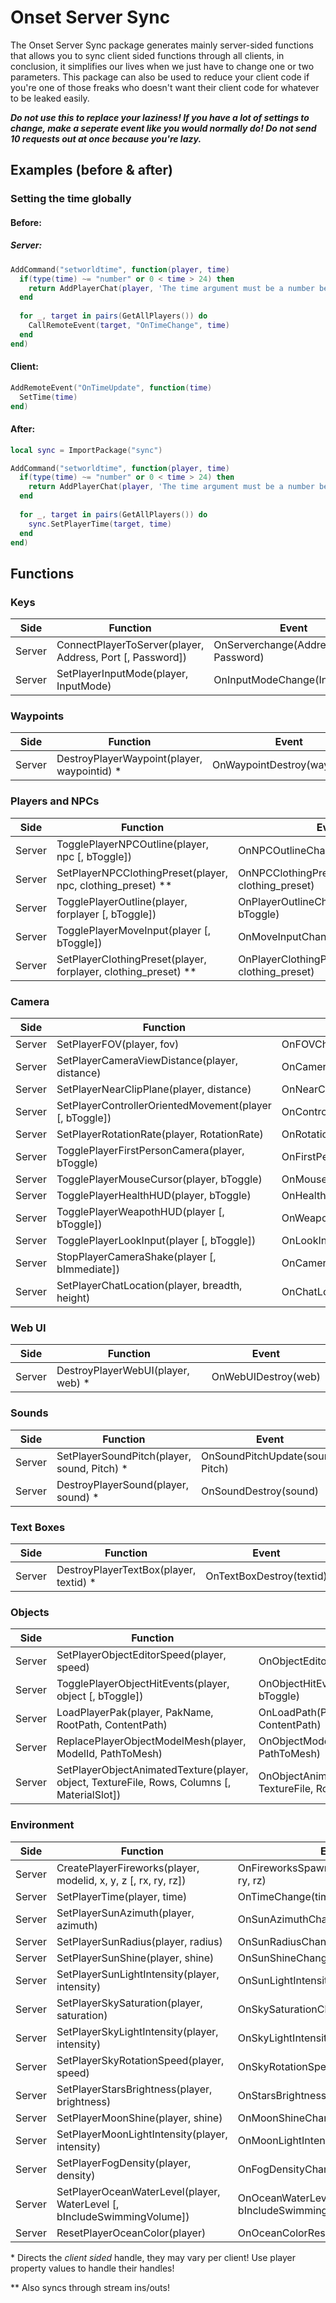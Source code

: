 # Onset Server Sync

The Onset Server Sync package generates mainly server-sided functions that allows you to sync client sided functions through all clients, in conclusion, it simplifies our lives when we just have to change one or two parameters. This package can also be used to reduce your client code if you're one of those freaks who doesn't want their client code for whatever to be leaked easily.

___Do not use this to replace your laziness! If you have a lot of settings to change, make a seperate event like you would normally do! Do not send 10 requests out at once because you're lazy.___

## Examples (before & after)

### Setting the time globally

#### Before:
##### Server:
```lua
AddCommand("setworldtime", function(player, time)
  if(type(time) ~= "number" or 0 < time > 24) then
    return AddPlayerChat(player, 'The time argument must be a number between 0 and 24!')
  end
  
  for _, target in pairs(GetAllPlayers()) do
    CallRemoteEvent(target, "OnTimeChange", time)
  end
end)
```
#### Client:
```lua
AddRemoteEvent("OnTimeUpdate", function(time)
  SetTime(time)
end)
```

#### After:
```lua
local sync = ImportPackage("sync")

AddCommand("setworldtime", function(player, time)
  if(type(time) ~= "number" or 0 < time > 24) then
    return AddPlayerChat(player, 'The time argument must be a number between 0 and 24!')
  end
  
  for _, target in pairs(GetAllPlayers()) do
    sync.SetPlayerTime(target, time)
  end
end)
```

## Functions

### Keys
|Side|Function|Event|
|----|-------|--------|
|Server|ConnectPlayerToServer(player, Address, Port [, Password])|OnServerchange(Address, Port, Password)|
|Server|SetPlayerInputMode(player, InputMode)|OnInputModeChange(InputMode)|

### Waypoints
|Side|Function|Event|
|----|-------|--------|
|Server|DestroyPlayerWaypoint(player, waypointid) \*|OnWaypointDestroy(waypointid)|

### Players and NPCs
|Side|Function|Event|
|----|-------|--------|
|Server|TogglePlayerNPCOutline(player, npc [, bToggle])|OnNPCOutlineChange(npc, bToggle)|
|Server|SetPlayerNPCClothingPreset(player, npc, clothing_preset) \*\*|OnNPCClothingPresetChange(npc, clothing_preset)|
|Server|TogglePlayerOutline(player, forplayer [, bToggle])|OnPlayerOutlineChange(player, bToggle)|
|Server|TogglePlayerMoveInput(player [, bToggle])|OnMoveInputChange(bToggle)|
|Server|SetPlayerClothingPreset(player, forplayer, clothing_preset) \*\*|OnPlayerClothingPresetChange(player, clothing_preset)|

### Camera
|Side|Function|Event|
|----|-------|--------|
|Server|SetPlayerFOV(player, fov)|OnFOVChange(fov)|
|Server|SetPlayerCameraViewDistance(player, distance)|OnCameraViewDistanceChange(distance)|
|Server|SetPlayerNearClipPlane(player, distance)|OnNearClipPlaneChange(distance)|
|Server|SetPlayerControllerOrientedMovement(player [, bToggle])|OnControllerOrientedMovementChange(bToggle)|
|Server|SetPlayerRotationRate(player, RotationRate)|OnRotationRateChange(RotationRate)|
|Server|TogglePlayerFirstPersonCamera(player, bToggle)|OnFirstPersonCameraToggle(bToggle)|
|Server|TogglePlayerMouseCursor(player, bToggle)|OnMouseCursorToggle(bToggle)|
|Server|TogglePlayerHealthHUD(player, bToggle)|OnHealthHUDToggle(bToggle)|
|Server|TogglePlayerWeapothHUD(player [, bToggle])|OnWeaponHUDToggle(bToggle)|
|Server|TogglePlayerLookInput(player [, bToggle])|OnLookInputChange(bToggle)|
|Server|StopPlayerCameraShake(player [, bImmediate])|OnCameraStopShake(bImmediate)|
|Server|SetPlayerChatLocation(player, breadth, height)|OnChatLocationChange(breadth, height)|

### Web UI
|Side|Function|Event|
|----|-------|--------|
|Server|DestroyPlayerWebUI(player, web) \*|OnWebUIDestroy(web)|

### Sounds
|Side|Function|Event|
|----|-------|--------|
|Server|SetPlayerSoundPitch(player, sound, Pitch) \*|OnSoundPitchUpdate(sound, Pitch)|
|Server|DestroyPlayerSound(player, sound) \*|OnSoundDestroy(sound)|

### Text Boxes
|Side|Function|Event|
|----|-------|--------|
|Server|DestroyPlayerTextBox(player, textid) \*|OnTextBoxDestroy(textid)|

### Objects
|Side|Function|Event|
|----|-------|--------|
|Server|SetPlayerObjectEditorSpeed(player, speed)|OnObjectEditorSpeedChange(speed)|
|Server|TogglePlayerObjectHitEvents(player, object [, bToggle])|OnObjectHitEventsToggle(object, bToggle)|
|Server|LoadPlayerPak(player, PakName, RootPath, ContentPath)|OnLoadPath(PakName, RootPath, ContentPath)|
|Server|ReplacePlayerObjectModelMesh(player, ModelId, PathToMesh)|OnObjectModelMeshChange(ModelId, PathToMesh)|
|Server|SetPlayerObjectAnimatedTexture(player, object, TextureFile, Rows, Columns [, MaterialSlot])|OnObjectAnimatedTextureChange(object, TextureFile, Rows, Columns, MaterialSlot)|

### Environment
|Side|Function|Event|
|----|-------|--------|
|Server|CreatePlayerFireworks(player, modelid, x, y, z [, rx, ry, rz])|OnFireworksSpawn(modelid, x, y, z, rx, ry, rz)|
|Server|SetPlayerTime(player, time)|OnTimeChange(time)|
|Server|SetPlayerSunAzimuth(player, azimuth)|OnSunAzimuthChange(azimuth)|)|
|Server|SetPlayerSunRadius(player, radius)|OnSunRadiusChange(radius)|
|Server|SetPlayerSunShine(player, shine)|OnSunShineChange(shine)|
|Server|SetPlayerSunLightIntensity(player, intensity)|OnSunLightIntensityChange(intensity)|
|Server|SetPlayerSkySaturation(player, saturation)|OnSkySaturationChange(saturation)|
|Server|SetPlayerSkyLightIntensity(player, intensity)|OnSkyLightIntensityChange(intensity)|
|Server|SetPlayerSkyRotationSpeed(player, speed)|OnSkyRotationSpeedChange(speed)|
|Server|SetPlayerStarsBrightness(player, brightness)|OnStarsBrightnessChange(intensity)|
|Server|SetPlayerMoonShine(player, shine)|OnMoonShineChange(shine)|
|Server|SetPlayerMoonLightIntensity(player, intensity)|OnMoonLightIntensityChange(intensity)|
|Server|SetPlayerFogDensity(player, density)|OnFogDensityChange(density)|
|Server|SetPlayerOceanWaterLevel(player, WaterLevel [, bIncludeSwimmingVolume])|OnOceanWaterLevelChange(WaterLevel, bIncludeSwimmingVolume)|
|Server|ResetPlayerOceanColor(player)|OnOceanColorReset()|

\* Directs the *client sided* handle, they may vary per client! Use player property values to handle their handles!

\** Also syncs through stream ins/outs!

